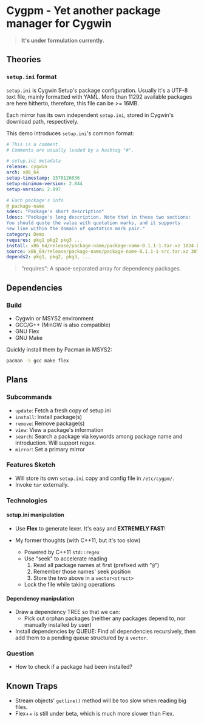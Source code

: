 # Cygpm - Yet another package manager for Cygwin

> **It's under formulation currently.**

## Theories

### `setup.ini` format

`setup.ini` is Cygwin Setup's package configuration. Usually it's a UTF-8 text file, mainly formatted with YAML. More than 11292 available packages are here hitherto, therefore, this file can be >= 16MB.

Each mirror has its own independent `setup.ini`, stored in Cygwin's download path, respectively.

This demo introduces `setup.ini`'s common format:

```yaml
# This is a comment.
# Comments are usually leaded by a hashtag "#".

# setup.ini metadata
release: cygwin
arch: x86_64
setup-timestamp: 1570126036
setup-minimum-version: 2.844
setup-version: 2.897

# Each package's info
@ package-name
sdesc: "Package's short description"
ldesc: "Package's long description. Note that in these two sections:
You should quote the value with quotation marks, and it supports
new line within the domain of quotation mark pair."
category: Demo
requires: pkg1 pkg2 pkg3 ...
install: x86_64/release/package-name/package-name-0.1.1-1.tar.xz 1024 b33704135031a4728b9ecf7fc72d53e661974f147420c4473eafe135d72eb102528bcb4889c645453b216355db4a9e17b6b63eb7578b7e9c9341c5f27a53f4e0
source: x86_64/release/package-name/package-name-0.1.1-1-src.tar.xz 3072 b33704135031a4728b9ecf7fc72d53e661974f147420c4473eafe135d72eb102528bcb4889c645453b216355db4a9e17b6b63eb7578b7e9c9341c5f27a53f4e0
depends2: pkg1, pkg2, pkg3, ...
```

> "requires": A space-separated array for dependency packages.

## Dependencies

### Build

- Cygwin or MSYS2 environment
- GCC/G++ (MinGW is also compatible)
- GNU Flex
- GNU Make

Quickly install them by Pacman in MSYS2:

```bash
pacman -S gcc make flex
```

## Plans

### Subcommands

- `update`: Fetch a fresh copy of setup.ini
- `install`: Install package(s)
- `remove`: Remove package(s)
- `view`: View a package's information
- `search`: Search a package via keywords among package name and introduction. Will support regex.
- `mirror`: Set a primary mirror

### Features Sketch

- Will store its own `setup.ini` copy and config file in `/etc/cygpm/`.
- Invoke `tar` externally.

### Technologies

#### setup.ini manipulation

- Use **Flex** to generate lexer. It's easy and **EXTREMELY FAST**!

- My former thoughts (with C++11, but it's too slow)
  - Powered by C++11 `std::regex`
  - Use "seek" to accelerate reading
    1. Read all package names at first (prefixed with "`@`")
    2. Remember those names' seek position
    3. Store the two above in a `vector<struct>`
  - Lock the file while taking operations

#### Dependency manipulation

- Draw a dependency TREE so that we can:
  - Pick out orphan packages (neither any packages depend to, nor manually installed by user)
- Install dependencies by QUEUE: Find all dependencies recursively, then add them to a pending queue structured by a `vector`.

### Question

- How to check if a package had been installed?

## Known Traps

- Stream objects' `getline()` method will be too slow when reading big files.
- Flex++ is still under beta, which is much more slower than Flex.
